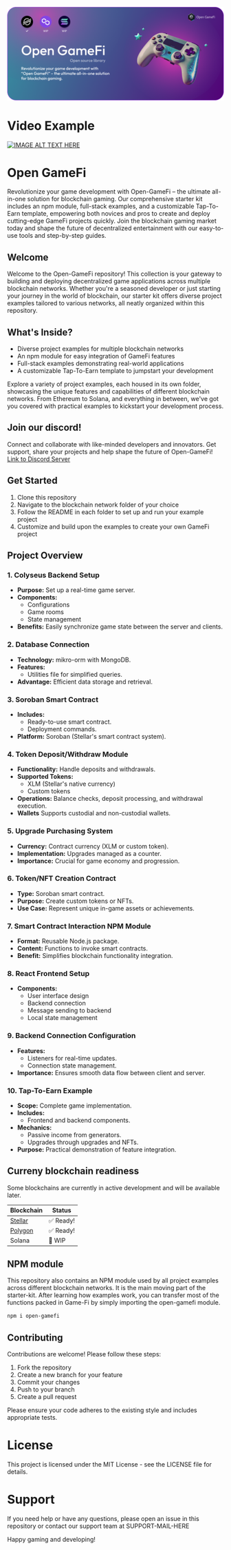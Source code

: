 ![alt text](https://github.com/yanis7774/Open-GameFi/blob/main/misc/GameFiBanner.png?raw=true) 

# Video Example
[![IMAGE ALT TEXT HERE](https://img.youtube.com/vi/imtTj4RygyI/0.jpg)](https://www.youtube.com/watch?v=imtTj4RygyI)

# Open GameFi

Revolutionize your game development with Open-GameFi – the ultimate all-in-one solution for blockchain gaming. Our comprehensive starter kit includes an npm module, full-stack examples, and a customizable Tap-To-Earn template, empowering both novices and pros to create and deploy cutting-edge GameFi projects quickly. Join the blockchain gaming market today and shape the future of decentralized entertainment with our easy-to-use tools and step-by-step guides.

## Welcome

Welcome to the Open-GameFi repository! This collection is your gateway to building and deploying decentralized game applications across multiple blockchain networks. Whether you're a seasoned developer or just starting your journey in the world of blockchain, our starter kit offers diverse project examples tailored to various networks, all neatly organized within this repository.

## What's Inside?

- Diverse project examples for multiple blockchain networks
- An npm module for easy integration of GameFi features
- Full-stack examples demonstrating real-world applications
- A customizable Tap-To-Earn template to jumpstart your development

Explore a variety of project examples, each housed in its own folder, showcasing the unique features and capabilities of different blockchain networks. From Ethereum to Solana, and everything in between, we've got you covered with practical examples to kickstart your development process.

## Join our discord!

Connect and collaborate with like-minded developers and innovators. Get support, share your projects and help shape the future of Open-GameFi!
[Link to Discord Server](https://discord.gg/YGX7QxkbQ7)

## Get Started

1. Clone this repository
2. Navigate to the blockchain network folder of your choice
3. Follow the README in each folder to set up and run your example project
4. Customize and build upon the examples to create your own GameFi project

## Project Overview

### 1. Colyseus Backend Setup
- **Purpose:** Set up a real-time game server.
- **Components:**
  - Configurations
  - Game rooms
  - State management
- **Benefits:** Easily synchronize game state between the server and clients.

### 2. Database Connection
- **Technology:** mikro-orm with MongoDB.
- **Features:** 
  - Utilities file for simplified queries.
- **Advantage:** Efficient data storage and retrieval.

### 3. Soroban Smart Contract
- **Includes:** 
  - Ready-to-use smart contract.
  - Deployment commands.
- **Platform:** Soroban (Stellar's smart contract system).

### 4. Token Deposit/Withdraw Module
- **Functionality:** Handle deposits and withdrawals.
- **Supported Tokens:**
  - XLM (Stellar's native currency)
  - Custom tokens
- **Operations:** Balance checks, deposit processing, and withdrawal execution.
- **Wallets** Supports custodial and non-custodial wallets.

### 5. Upgrade Purchasing System
- **Currency:** Contract currency (XLM or custom token).
- **Implementation:** Upgrades managed as a counter.
- **Importance:** Crucial for game economy and progression.

### 6. Token/NFT Creation Contract
- **Type:** Soroban smart contract.
- **Purpose:** Create custom tokens or NFTs.
- **Use Case:** Represent unique in-game assets or achievements.

### 7. Smart Contract Interaction NPM Module
- **Format:** Reusable Node.js package.
- **Content:** Functions to invoke smart contracts.
- **Benefit:** Simplifies blockchain functionality integration.

### 8. React Frontend Setup
- **Components:**
  - User interface design
  - Backend connection
  - Message sending to backend
  - Local state management

### 9. Backend Connection Configuration
- **Features:** 
  - Listeners for real-time updates.
  - Connection state management.
- **Importance:** Ensures smooth data flow between client and server.

### 10. Tap-To-Earn Example
- **Scope:** Complete game implementation.
- **Includes:**
  - Frontend and backend components.
- **Mechanics:**
  - Passive income from generators.
  - Upgrades through upgrades and NFTs.
- **Purpose:** Practical demonstration of feature integration.

## Curreny blockchain readiness

Some blockchains are currently in active development and will be available later.

| Blockchain | Status |
|------------|--------|
|[Stellar](https://github.com/yanis7774/Open-GameFi/tree/main/stellar-pack) | ✅ Ready! |
|[Polygon](https://github.com/yanis7774/Open-GameFi/tree/main/polygon-pack) | ✅ Ready! |
| Solana | 🚧 WIP |

## NPM module

This repository also contains an NPM module used by all project examples across different blockchain networks. It is the main moving part of the starter-kit. After learning how examples work, you can transfer most of the functions packed in Game-Fi by simply importing the open-gamefi module.

```bash
npm i open-gamefi
```

## Contributing

Contributions are welcome! Please follow these steps:

1. Fork the repository
2. Create a new branch for your feature
3. Commit your changes
4. Push to your branch
5. Create a pull request

Please ensure your code adheres to the existing style and includes appropriate tests.

# License
This project is licensed under the MIT License - see the LICENSE file for details.
# Support
If you need help or have any questions, please open an issue in this repository or contact our support team at SUPPORT-MAIL-HERE

Happy gaming and developing!
